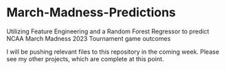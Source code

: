 # March-Madness-Predictions
Utilizing Feature Engineering and a Random Forest Regressor to predict NCAA March Madness 2023 Tournament game outcomes

I will be pushing relevant files to this repository in the coming week. Please see my other projects, which are complete at this point. 
